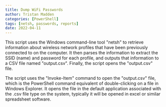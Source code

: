 ```yaml
---
title: Dump WiFi Passwords
author: Tristan Madden
categories: [PowerShell]
tags: [netsh, passwords, reports]
date: 2022-04-11
---
```


This script uses the Windows command-line tool "netsh" to retrieve information about wireless network profiles that have been previously connected to on the computer. It then parses the information to extract the SSID (name) and password for each profile, and outputs that information to a CSV file named "output.csv". Finally, the script opens the "output.csv" file.

The script uses the "Invoke-Item" command to open the "output.csv" file, which is the PowerShell command equivalent of double-clicking on a file in Windows Explorer. It opens the file in the default application associated with the .csv file type on the system, typically it will be opened in excel or similar spreadsheet software.

<script src="https://gist.github.com/Trimad/1829b942568540b704b9ec21cfe99279.js"></script>